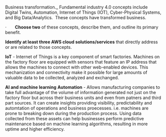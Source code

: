 Business transformation._ Fundamental industry 4.0 concepts include Digital Twins, Automation, Internet of Things (IOT), Cyber-Physical Systems, and Big Data/Analytics.  These concepts have transformed business.

·       **Choose two** of these concepts, describe them, and outline its primary benefit.

**Identify at least three AWS cloud solutions/services** that directly address or are related to those concepts.



**IoT** - Internet of Things is a key component of smart factories.  Machines on the factory floor are equipped with sensors that feature an IP address that allows the machines to connect with other web-enabled devices.  This mechanization and connectivity make it possible for large amounts of valuable data to be collected, analyzed and exchanged.

**AI and machine learning**
**Automation** - Allows manufacturing companies to take full advantage of the volume of information generated not just on the factory floor but across their business units and even from patners and third part sources.  It can create insights providing visibility, predictability and automtation of operations and business proecesses.  i.e. machines are prone to breaking down during the production process.  Using data collected from these assets can help businesses perform predictive maintenance based on machine learning algorithms, resulting in more uptime and higher efficiency.